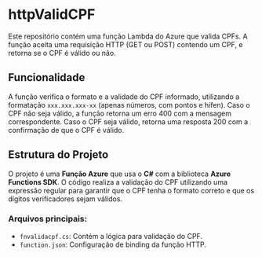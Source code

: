 # httpValidCPF

Este repositório contém uma função Lambda do Azure que valida CPFs. A função aceita uma requisição HTTP (GET ou POST) contendo um CPF, e retorna se o CPF é válido ou não.

## Funcionalidade

A função verifica o formato e a validade do CPF informado, utilizando a formatação `xxx.xxx.xxx-xx` (apenas números, com pontos e hífen). Caso o CPF não seja válido, a função retorna um erro 400 com a mensagem correspondente. Caso o CPF seja válido, retorna uma resposta 200 com a confirmação de que o CPF é válido.

## Estrutura do Projeto

O projeto é uma **Função Azure** que usa o **C#** com a biblioteca **Azure Functions SDK**. O código realiza a validação do CPF utilizando uma expressão regular para garantir que o CPF tenha o formato correto e que os dígitos verificadores sejam válidos.

### Arquivos principais:

- `fnvalidacpf.cs`: Contém a lógica para validação do CPF.
- `function.json`: Configuração de binding da função HTTP.
